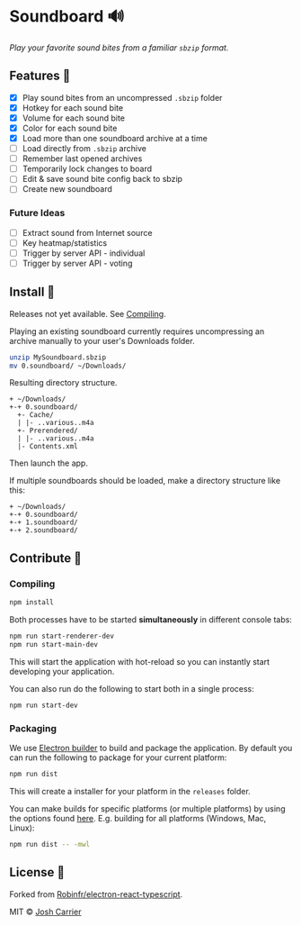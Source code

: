 # Soundboard 🔊

_Play your favorite sound bites from a familiar `sbzip` format._

## Features 📣

-   [x] Play sound bites from an uncompressed `.sbzip` folder
-   [x] Hotkey for each sound bite
-   [x] Volume for each sound bite
-   [x] Color for each sound bite
-   [x] Load more than one soundboard archive at a time
-   [ ] Load directly from `.sbzip` archive
-   [ ] Remember last opened archives
-   [ ] Temporarily lock changes to board
-   [ ] Edit & save sound bite config back to sbzip
-   [ ] Create new soundboard

### Future Ideas

-   [ ] Extract sound from Internet source
-   [ ] Key heatmap/statistics
-   [ ] Trigger by server API - individual
-   [ ] Trigger by server API - voting

## Install 🔔

Releases not yet available. See [Compiling](#Compiling).

Playing an existing soundboard currently requires uncompressing an archive manually to your user's Downloads folder.

```sh
unzip MySoundboard.sbzip
mv 0.soundboard/ ~/Downloads/
```

Resulting directory structure.

```
+ ~/Downloads/
+-+ 0.soundboard/
  +- Cache/
  | |- ..various..m4a
  +- Prerendered/
  | |- ..various..m4a
  |- Contents.xml
```

Then launch the app.

If multiple soundboards should be loaded, make a directory structure like this:

```
+ ~/Downloads/
+-+ 0.soundboard/
+-+ 1.soundboard/
+-+ 2.soundboard/
```

## Contribute 🙉

### Compiling

```bash
npm install
```

Both processes have to be started **simultaneously** in different console tabs:

```bash
npm run start-renderer-dev
npm run start-main-dev
```

This will start the application with hot-reload so you can instantly start developing your application.

You can also run do the following to start both in a single process:

```bash
npm run start-dev
```

### Packaging

We use [Electron builder](https://www.electron.build/) to build and package the application. By default you can run the following to package for your current platform:

```bash
npm run dist
```

This will create a installer for your platform in the `releases` folder.

You can make builds for specific platforms (or multiple platforms) by using the options found [here](https://www.electron.build/cli). E.g. building for all platforms (Windows, Mac, Linux):

```bash
npm run dist -- -mwl
```

## License 📄

Forked from [Robinfr/electron-react-typescript](https://github.com/Robinfr/electron-react-typescript).

MIT © [Josh Carrier](https://github.com/joshjcarrier)
